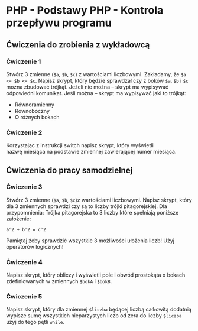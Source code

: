 # PHP - Podstawy PHP - Kontrola przepływu programu 

## Ćwiczenia do zrobienia z wykładowcą

### Ćwiczenie 1
Stwórz 3 zmienne (```$a```, ```$b```, ```$c```) z wartościami liczbowymi.
Zakładamy, że ```$a <= $b <= $c```. 
Napisz skrypt, który będzie sprawdzał czy z boków ```$a```, ```$b``` i ```$c``` można zbudować trójkąt. 
Jeżeli nie można – skrypt ma wypisywać odpowiedni komunikat. 
Jeśli można – skrypt ma wypisywać jaki to trójkąt:
* Równoramienny
* Równoboczny
* O różnych bokach

### Ćwiczenie 2
Korzystając z instrukcji switch napisz skrypt, który wyświetli nazwę miesiąca na podstawie zmiennej zawierającej numer miesiąca.

## Ćwiczenia do pracy samodzielnej

### Ćwiczenie 3
Stwórz 3 zmienne (```$a```, ```$b```, ```$c```)z wartościami liczbowymi.
Napisz skrypt, który dla 3 zmiennych sprawdzi czy są to liczby trójki pitagorejskiej.
Dla przypomnienia: 
Trójka pitagorejska to 3 liczby które spełniają poniższe założenie:
```
a^2 + b^2 = c^2
```
Pamiętaj żeby sprawdzić wszystkie 3 możliwości ułożenia liczb! 
Użyj operatorów logicznych!

### Ćwiczenie 4
Napisz skrypt, który obliczy i wyświetli pole i obwód prostokąta o bokach zdefiniowanych w zmiennych ```$bokA``` i ```$bokB```.

### Ćwiczenie 5
Napisz skrypt, który dla zmiennej ```$liczba``` będącej liczbą całkowitą dodatnią wypisze sumę wszystkich nieparzystych liczb od zera do liczby ```$liczba``` użyj do tego pętli ```while```.

